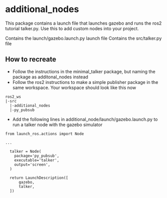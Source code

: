 # additional_nodes

This package contains a launch file that launches gazebo and runs the ros2 tutorial talker.py. Use this to add custom nodes into your project.

Contains the launch/gazebo.launch.py launch file
Contains the src/talker.py file

## How to recreate
- Follow the instructions in the minimal_talker package, but naming the package as additonal_nodes instead 
- Follow the ros2 instructions to make a simple publisher package in the same workspace. Your workspace should look like this now
```
ros2_ws
|-src
  |-additional_nodes
  |-py_pubsub
```
- Add the following lines in additional_node/launch/gazebo.launch.py to run a talker node with the gazebo simulator
```
from launch_ros.actions import Node

...

  talker = Node(
    package='py_pubsub',
    executable='talker',
    output='screen',
  )

  return LaunchDescription([
      gazebo,
      talker,
  ])

```
